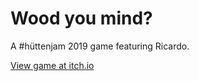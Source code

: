 # Wood you mind?
A #hüttenjam 2019 game featuring Ricardo.

[View game at itch.io](https://kruemelkatze.itch.io/wood-you-mind)
